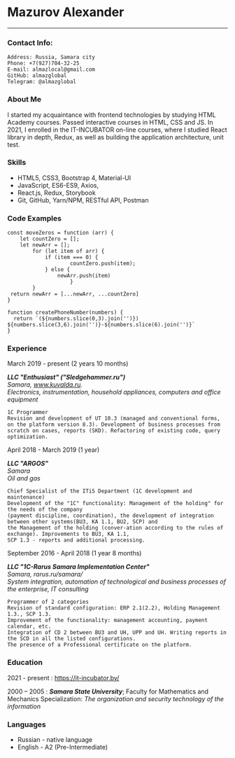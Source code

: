 # Mazurov Alexander
_________________

### Contact Info:
    Address: Russia, Samara city
    Phone: +7(927)704-32-25
    E-mail: almazlocal@gmail.com
    GitHub: almazglobal
    Telegram: @almazglobal

### About Me
I started my acquaintance with frontend technologies by studying HTML Academy courses.
Passed interactive courses in HTML, CSS and JS. In 2021, I enrolled in the IT-INCUBATOR
on-line courses, where I studied React library in depth, Redux, as well as building the application architecture, unit test.

### Skills
- HTML5, CSS3, Bootstrap 4, Material-UI
- JavaScript, ES6-ES9, Axios,
- React.js, Redux, Storybook
- Git, GitHub, Yarn/NPM, RESTful API, Postman

### Code Examples
    const moveZeros = function (arr) {
        let countZero = [];
        let newArr = [];
            for (let item of arr) {
                if (item === 0) {
                        countZero.push(item);
                } else {
                    newArr.push(item)
                        }
            }
     return newArr = [...newArr, ...countZero]
    }
    
    function createPhoneNumber(numbers) {
      return `(${numbers.slice(0,3).join('')}) ${numbers.slice(3,6).join('')}-${numbers.slice(6).join('')}`
    }

### Experience

March 2019 - present (2 years 10 months)

***LLC "Enthusiast" ("Sledgehammer.ru")***   
_Samara, www.kuvalda.ru._    
_Electronics, instrumentation, household appliances, computers and office equipment_

    1C Programmer
    Revision and development of UT 10.3 (managed and conventional forms, on the platform version 8.3). Development of business processes from scratch on cases, reports (SKD). Refactoring of existing code, query optimization.

April 2018 - March 2019 (1 year)

***LLC "ARGOS"***   
_Samara_   
_Oil and gas_

    Chief Specialist of the ITiS Department (1C development and maintenance)
    Development of the "1C" functionality: Management of the holding" for the needs of the company   
    (payment discipline, coordination), the development of integration between other systems(BU3, KA 1.1, BU2, SCP) and  
    the Management of the holding (conver-ation according to the rules of exchange). Improvements to BU3, KA 1.1, 
    SCP 1.3 - reports and additional processing.


September 2016 - April 2018 (1 year 8 months)

***LLC "1C-Rarus Samara Implementation Center"***   
_Samara, rarus.ru/samara/_  
_System integration, automation of technological and business processes of the enterprise, IT consulting_

    Programmer of 2 categories
    Revision of standard configuration: ERP 2.1(2.2), Holding Management 1.3., SCP 1.3. 
    Improvement of the functionality: management accounting, payment calendar, etc.   
    Integration of CD 2 between BU3 and UH, UPP and UH. Writing reports in the SCD in all the listed configurations.      
    The presence of a Professional certificate on the platform.

### Education
2021 - present
:   https://it-incubator.by/

2000 – 2005
:   ***Samara State University***; Faculty for Mathematics and Mechanics Specialization: _The organization and security technology of the information_

### Languages
- Russian - native language
- English - A2 (Pre-Intermediate)